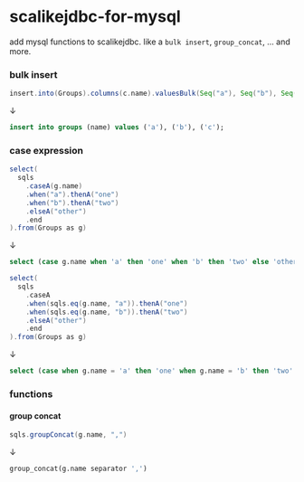 scalikejdbc-for-mysql
=====================

add mysql functions to scalikejdbc. like a `bulk insert`, `group_concat`, ... and more.

### bulk insert

```scala
insert.into(Groups).columns(c.name).valuesBulk(Seq("a"), Seq("b"), Seq("c"))
```
↓
```sql
insert into groups (name) values ('a'), ('b'), ('c');
```

### case expression

```scala
select(
  sqls
    .caseA(g.name)
    .when("a").thenA("one")
    .when("b").thenA("two")
    .elseA("other")
    .end
).from(Groups as g)
```
↓
```sql
select (case g.name when 'a' then 'one' when 'b' then 'two' else 'other' end) from groups g;
```

```scala
select(
  sqls
    .caseA
    .when(sqls.eq(g.name, "a")).thenA("one")
    .when(sqls.eq(g.name, "b")).thenA("two")
    .elseA("other")
    .end
).from(Groups as g)
```
↓
```sql
select (case when g.name = 'a' then 'one' when g.name = 'b' then 'two' else 'other' end) from groups g;
```

### functions

#### group concat

```scala
sqls.groupConcat(g.name, ",")
```
↓
```sql
group_concat(g.name separator ',')
```
